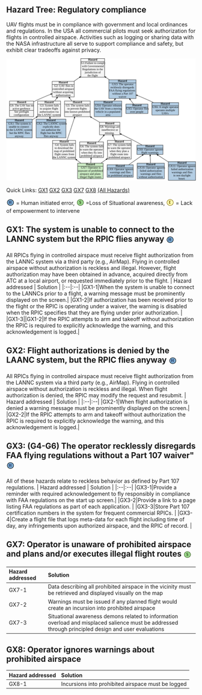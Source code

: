 ## Hazard Tree: Regulatory compliance

UAV flights must be in compliance with government and local ordinances and regulations. In the USA all commercial pilots must seek authorization for flights in controlled airspace. Activities such as logging or sharing data with the NASA infrastructure all serve to support compliance and safety, but exhibit clear tradeoffs against privacy. 

[![](figures/regulations.svg)](#)

Quick Links: [GX1](#GX1) [GX2](#GX2) [GX3](#GX3) [GX7](#GX7) [GX8](#GX8)   [(All Hazards)](../README.md)<br>

<sub>![](icons/h-icon.PNG)</sub> = Human initiated error, <sub>![](icons/s-icon.PNG)</sub> =Loss of Situational awareness, <sub>![](icons/e-icon.PNG)</sub> = Lack of empowerment to intervene

## <a name="GX1"> GX1: The system is unable to connect to the LANNC system but the RPIC flies anyway <sub>![](icons/h-icon.PNG)</sub>
All RPICs flying in controlled airspace must receive flight authorization from the LANNC system via a third party (e.g., AirMap).  Flying in controlled airspace without authorization is reckless and illegal.  However, flight authorization may have been obtained in advance, acquired directly from ATC at a local airport, or requested immediately prior to the flight. 
| Hazard addressed | Solution |
|:--|:--|
|GX1-1|When the system is unable to connect to the LANNCs prior to a flight, a warning message must be prominently displayed on the screen.| 
|GX1-2|If authorization has been received prior to the flight or the RPIC is operating under a waiver, the warning is disabled when the RPIC specifies that they are flying under prior authorization. |
|GX1-3||GX1-2|If the RPIC attempts to arm and takeoff without authorization the RPIC is required to explicitly acknowledge the warning, and this acknowledgement is logged.|

## <a name="GX2"> GX2: Flight authorizations is denied by the LAANC system, but the RPIC flies anyway <sub>![](icons/h-icon.PNG)</sub>
All RPICs flying in controlled airspace must receive flight authorization from the LANNC system via a third party (e.g., AirMap).  Flying in controlled airspace without authorization is reckless and illegal.  When flight authorization is denied, the RPIC may modify the request and resubmit. 
| Hazard addressed | Solution |
|:--|:--|
|GX2-1|When flight authorization is denied a warning message must be prominently displayed on the screen.| 
|GX2-2|If the RPIC attempts to arm and takeoff without authorization the RPIC is required to explicitly acknowledge the warning, and this acknowledgement is logged.|

## <a name="GX3">GX3: (G4-G6) The operator recklessly disregards FAA flying regulations without a Part 107 waiver" <sub>![](icons/h-icon.PNG)</sub>
All of these hazards relate to reckless behavior as defined by Part 107 regulations. 
| Hazard addressed | Solution |
|:--|:--|
|GX3-1|Provide a reminder with required acknowledgement to fly responsibly in compliance with FAA regulations on the start up screen.|
|GX3-2|Provide a link to a page listing FAA regulations as part of each application. |
|GX3-3|Store Part 107 certification numbers in the system for frequent commercial RPICs. |
|GX3-4|Create a flight file that logs meta-data for each flight including time of day, any infringements upon authorized airspace, and the RPIC of record. |

## <a name="GX7"> GX7: Operator is unaware of prohibited airspace and plans and/or executes illegal flight routes <sub>![](icons/s-icon.PNG)</sub>
| Hazard addressed | Solution |
|:--|:--|
|GX7-1|Data describing all prohibited airspace in the vicinity must be retrieved and displayed visually on the map |
|GX7-2|Warnings must be issued if any planned flight would create an incursion into prohibited airspace |
|GX7-3|Situational awareness demons related to information overload and misplaced salience must be addressed through principled design and user evaluations |

## <a name="GX8"> GX8: Operator ignores warnings about prohibited airspace
| Hazard addressed | Solution |
|:--|:--|
|GX8-1|Incursions into prohibited airspace must be logged|


